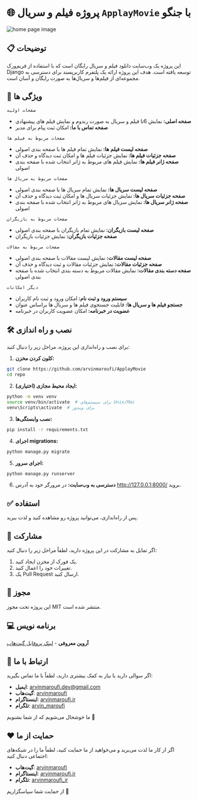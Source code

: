 # 🌐 **پروژه فیلم و سریال `ApplayMovie` با جنگو**

![home page image](screenshot.png "home page")

## 📋 توضیحات
این پروژه یک وب‌سایت دانلود فیلم و سریال رایگان است که با استفاده از فریم‌ورک Django توسعه یافته است. هدف این پروژه ارائه یک پلتفرم کاربرپسند برای دسترسی به مجموعه‌ای از فیلم‌ها و سریال‌ها به صورت رایگان و آسان است.

## 🚀 ویژگی ها

`صفحات اولیه`
- <b>صفحه اصلی: </b>نمایش 6تا فیلم و سریال  به صورت رندوم و نمایش فیلم های پیشنهادی
- <b>صفحه تماس با ما: </b>امکان ثبت پیام برای مدیر

`صفحات مربوط به فیلم ها`
- <b>صفحه لیست فیلم ها: </b>نمایش تمام فیلم ها با صفحه بندی اصولی
- <b>صفحه جزئیات فیلم ها: </b>نمایش جزئیات فیلم ها و امکان ثبت دیدگاه و حذف آن
- <b>صفحه ژانر فیلم ها: </b>نمایش فیلم های مربوط به ژانر انتخاب شده با صفحه بندی اصولی

`صفحات مربوط به سریال ها`
- <b>صفحه لیست سریال ها: </b>نمایش تمام سریال ها با صفحه بندی اصولی
- <b>صفحه جزئیات سریال ها: </b>نمایش جزئیات سریال ها و امکان ثبت دیدگاه و حذف آن
- <b>صفحه ژانر سریال ها: </b>نمایش سریال های مربوط به ژانر انتخاب شده با صفحه بندی اصولی

`صفحات مربوط به بازیگران`
- <b>صفحه لیست بازیگران: </b>نمایش تمام بازیگران با صفحه بندی اصولی
- <b>صفحه جزئیات بازیگران: </b>نمایش جزئیات بازیگران 

`صفحات مربوط به مقالات`
- <b>صفحه لیست مقالات: </b>نمایش لیست مقالات با صفحه بندی اصولی
- <b>صفحه جزئیات مقالات: </b>نمایش جزئیات مقالات و ثبت دیدگاه و حذف آن
- <b>صفحه دسته بندی مقالات: </b>نمایش مقالات مربوط به دسته بندی انتخاب شده با صفحه بندی اصولی

`دیگر امکانات`
- <b>سیستم ورود و ثبت نام: </b>امکان ورود و ثبت نام کاربران
- <b>جستجو فیلم ها و سریال ها: </b>قابلیت جستجوی فیلم ها و سریال ها براساس عنوان
- <b>عضویت در خبرنامه: </b>امکان عضویت کاربران در خبرنامه

## 🛠️ نصب و راه اندازی
برای نصب و راه‌اندازی این پروژه، مراحل زیر را دنبال کنید:

1. **کلون کردن مخزن:**

```bash
git clone https://github.com/arvinmaroufi/ApplayMovie
cd repo
```

2. **ایجاد محیط مجازی (اختیاری):**

```bash
python -m venv venv
source venv/bin/activate  # برای سیستم‌های Unix/Mac
venv\Scripts\activate  # برای ویندوز
```

3. **نصب وابستگی‌ها:**
   
```bash
pip install -r requirements.txt
```

4. **اجرای migrations:**

```bash
python manage.py migrate
```

5. **اجرای سرور:**

```bash
python manage.py runserver
```

6. **دسترسی به وب‌سایت:**
   در مرورگر خود به آدرس http://127.0.0.1:8000/ بروید.

## ✅ استفاده

پس از راه‌اندازی، می‌توانید پروژه رو مشاهده کنید و لذت ببرید.

## 🎯 مشارکت

اگر تمایل به مشارکت در این پروژه دارید، لطفاً مراحل زیر را دنبال کنید:

1. یک فورک از مخزن ایجاد کنید.
2. تغییرات خود را اعمال کنید.
3. یک Pull Request ارسال کنید.

## 🧾 مجوز

این پروژه تحت مجوز MIT منتشر شده است.

## 💻 برنامه نویس

**آروین معروفی** - [لینک پروفایل گیت‌هاب](https://github.com/arvinmaroufi)

## 💬 ارتباط با ما

اگر سوالی دارید یا نیاز به کمک بیشتری دارید، لطفاً با ما تماس بگیرید:

- **ایمیل**: [arvinmaroufi.dev@gmail.com](mailto:arvinmaroufi.dev@gmail.com)
- **گیت‌هاب**: [arvinmaroufi](https://github.com/arvinmaroufi/arvinmaroufi/issues)
- **اینستاگرام**: [arvinmaroufi.ir](https://instagram.com/arvinmaroufi.ir)
- **تلگرام**: [arvin_maroufi](https://t.me/arvin_maroufi)

ما خوشحال می‌شویم که از شما بشنویم 🙏

## ❤️ حمایت از ما

اگر از کار ما لذت می‌برید و می‌خواهید از ما حمایت کنید، لطفاً ما را در شبکه‌های اجتماعی دنبال کنید:

- **گیت‌هاب**: [arvinmaroufi](https://github.com/arvinmaroufi)
- **اینستاگرام**: [arvinmaroufi.ir](https://instagram.com/arvinmaroufi.ir)
- **تلگرام**: [arvinmaroufi_ir](https://t.me/arvinmaroufi_ir)

از حمایت شما سپاسگزاریم 🙏